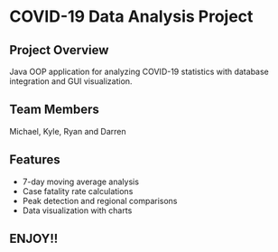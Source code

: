 # COVID-19 Data Analysis Project

## Project Overview
Java OOP application for analyzing COVID-19 statistics with database integration and GUI visualization.

## Team Members
Michael,
Kyle,
Ryan and
Darren

## Features
- 7-day moving average analysis
- Case fatality rate calculations
- Peak detection and regional comparisons
- Data visualization with charts

## ENJOY!!
